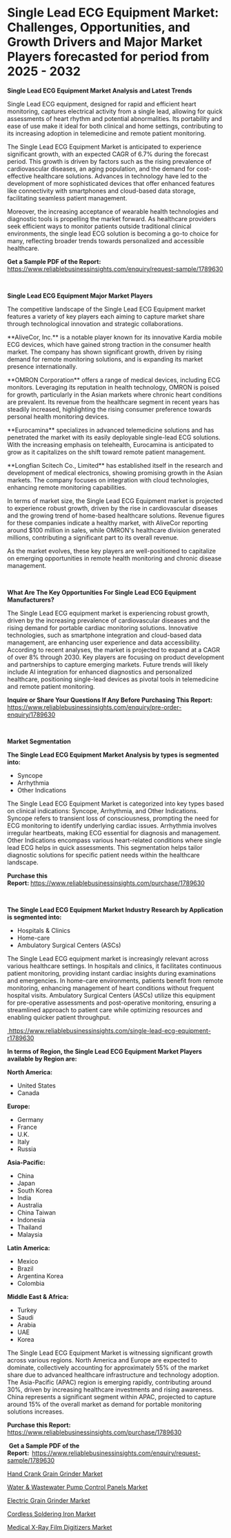 <p><h1>Single Lead ECG Equipment Market: Challenges, Opportunities, and Growth Drivers and Major Market Players forecasted for period from 2025 - 2032</h1></p><p><strong>Single Lead ECG Equipment Market Analysis and Latest Trends</strong></p>
<p><p>Single Lead ECG equipment, designed for rapid and efficient heart monitoring, captures electrical activity from a single lead, allowing for quick assessments of heart rhythm and potential abnormalities. Its portability and ease of use make it ideal for both clinical and home settings, contributing to its increasing adoption in telemedicine and remote patient monitoring.</p><p>The Single Lead ECG Equipment Market is anticipated to experience significant growth, with an expected CAGR of 6.7% during the forecast period. This growth is driven by factors such as the rising prevalence of cardiovascular diseases, an aging population, and the demand for cost-effective healthcare solutions. Advances in technology have led to the development of more sophisticated devices that offer enhanced features like connectivity with smartphones and cloud-based data storage, facilitating seamless patient management.</p><p>Moreover, the increasing acceptance of wearable health technologies and diagnostic tools is propelling the market forward. As healthcare providers seek efficient ways to monitor patients outside traditional clinical environments, the single lead ECG solution is becoming a go-to choice for many, reflecting broader trends towards personalized and accessible healthcare.</p></p>
<p><strong>Get a Sample PDF of the Report:&nbsp;</strong> <a href="https://www.reliablebusinessinsights.com/enquiry/request-sample/1789630?utm_campaign=1873&utm_medium=2&utm_source=Github&utm_content=ia&utm_term=25032025&utm_id=single-lead-ecg-equipment">https://www.reliablebusinessinsights.com/enquiry/request-sample/1789630</a></p>
<p>&nbsp;</p>
<p><strong>Single Lead ECG Equipment Major Market Players</strong></p>
<p><p>The competitive landscape of the Single Lead ECG Equipment market features a variety of key players each aiming to capture market share through technological innovation and strategic collaborations. </p><p>**AliveCor, Inc.** is a notable player known for its innovative Kardia mobile ECG devices, which have gained strong traction in the consumer health market. The company has shown significant growth, driven by rising demand for remote monitoring solutions, and is expanding its market presence internationally.</p><p>**OMRON Corporation** offers a range of medical devices, including ECG monitors. Leveraging its reputation in health technology, OMRON is poised for growth, particularly in the Asian markets where chronic heart conditions are prevalent. Its revenue from the healthcare segment in recent years has steadily increased, highlighting the rising consumer preference towards personal health monitoring devices.</p><p>**Eurocamina** specializes in advanced telemedicine solutions and has penetrated the market with its easily deployable single-lead ECG solutions. With the increasing emphasis on telehealth, Eurocamina is anticipated to grow as it capitalizes on the shift toward remote patient management.</p><p>**Longfian Scitech Co., Limited** has established itself in the research and development of medical electronics, showing promising growth in the Asian markets. The company focuses on integration with cloud technologies, enhancing remote monitoring capabilities.</p><p>In terms of market size, the Single Lead ECG Equipment market is projected to experience robust growth, driven by the rise in cardiovascular diseases and the growing trend of home-based healthcare solutions. Revenue figures for these companies indicate a healthy market, with AliveCor reporting around $100 million in sales, while OMRON's healthcare division generated millions, contributing a significant part to its overall revenue.</p><p>As the market evolves, these key players are well-positioned to capitalize on emerging opportunities in remote health monitoring and chronic disease management.</p></p>
<p>&nbsp;</p>
<p><strong>What Are The Key Opportunities For Single Lead ECG Equipment Manufacturers?</strong></p>
<p><p>The Single Lead ECG equipment market is experiencing robust growth, driven by the increasing prevalence of cardiovascular diseases and the rising demand for portable cardiac monitoring solutions. Innovative technologies, such as smartphone integration and cloud-based data management, are enhancing user experience and data accessibility. According to recent analyses, the market is projected to expand at a CAGR of over 8% through 2030. Key players are focusing on product development and partnerships to capture emerging markets. Future trends will likely include AI integration for enhanced diagnostics and personalized healthcare, positioning single-lead devices as pivotal tools in telemedicine and remote patient monitoring.</p></p>
<p><strong>Inquire or Share Your Questions If Any Before Purchasing This Report:</strong> <a href="https://www.reliablebusinessinsights.com/enquiry/pre-order-enquiry/1789630?utm_campaign=1873&utm_medium=2&utm_source=Github&utm_content=ia&utm_term=25032025&utm_id=single-lead-ecg-equipment">https://www.reliablebusinessinsights.com/enquiry/pre-order-enquiry/1789630</a></p>
<p>&nbsp;</p>
<p><strong>Market Segmentation</strong></p>
<p><strong>The Single Lead ECG Equipment Market Analysis by types is segmented into:</strong></p>
<p><ul><li>Syncope</li><li>Arrhythmia</li><li>Other Indications</li></ul></p>
<p><p>The Single Lead ECG Equipment Market is categorized into key types based on clinical indications: Syncope, Arrhythmia, and Other Indications. Syncope refers to transient loss of consciousness, prompting the need for ECG monitoring to identify underlying cardiac issues. Arrhythmia involves irregular heartbeats, making ECG essential for diagnosis and management. Other Indications encompass various heart-related conditions where single lead ECG helps in quick assessments. This segmentation helps tailor diagnostic solutions for specific patient needs within the healthcare landscape.</p></p>
<p><strong>Purchase this Report:&nbsp;</strong><a href="https://www.reliablebusinessinsights.com/purchase/1789630?utm_campaign=1873&utm_medium=2&utm_source=Github&utm_content=ia&utm_term=25032025&utm_id=single-lead-ecg-equipment">https://www.reliablebusinessinsights.com/purchase/1789630</a></p>
<p>&nbsp;</p>
<p><strong>The Single Lead ECG Equipment Market Industry Research by Application is segmented into:</strong></p>
<p><ul><li>Hospitals & Clinics</li><li>Home-care</li><li>Ambulatory Surgical Centers (ASCs)</li></ul></p>
<p><p>The Single Lead ECG equipment market is increasingly relevant across various healthcare settings. In hospitals and clinics, it facilitates continuous patient monitoring, providing instant cardiac insights during examinations and emergencies. In home-care environments, patients benefit from remote monitoring, enhancing management of heart conditions without frequent hospital visits. Ambulatory Surgical Centers (ASCs) utilize this equipment for pre-operative assessments and post-operative monitoring, ensuring a streamlined approach to patient care while optimizing resources and enabling quicker patient throughput.</p></p>
<p><a href="https://www.reliablebusinessinsights.com/single-lead-ecg-equipment-r1789630?utm_campaign=1873&utm_medium=2&utm_source=Github&utm_content=ia&utm_term=25032025&utm_id=single-lead-ecg-equipment">&nbsp;https://www.reliablebusinessinsights.com/single-lead-ecg-equipment-r1789630</a></p>
<p><strong>In terms of Region, the Single Lead ECG Equipment Market Players available by Region are:</strong></p>
<p>
    <p> <strong> North America: </strong>
        <ul>
            <li>United States</li>
            <li>Canada</li>
        </ul>
        </p> 
    <p> <strong> Europe: </strong>
        <ul>
            <li>Germany</li>
            <li>France</li>
            <li>U.K.</li>
            <li>Italy</li>
            <li>Russia</li>
        </ul>
        </p> 
    <p> <strong> Asia-Pacific: </strong>
        <ul>
            <li>China</li>
            <li>Japan</li>
            <li>South Korea</li>
            <li>India</li>
            <li>Australia</li>
            <li>China Taiwan</li>
            <li>Indonesia</li>
            <li>Thailand</li>
            <li>Malaysia</li>
        </ul>
        </p> 
    <p> <strong> Latin America: </strong>
        <ul>
            <li>Mexico</li>
            <li>Brazil</li>
            <li>Argentina Korea</li>
            <li>Colombia</li>
        </ul>
        </p> 
    <p> <strong> Middle East & Africa: </strong>
        <ul>
            <li>Turkey</li>
            <li>Saudi</li>
            <li>Arabia</li>
            <li>UAE</li>
            <li>Korea</li>
        </ul>
    </p>
    </p>
<p><p>The Single Lead ECG Equipment Market is witnessing significant growth across various regions. North America and Europe are expected to dominate, collectively accounting for approximately 55% of the market share due to advanced healthcare infrastructure and technology adoption. The Asia-Pacific (APAC) region is emerging rapidly, contributing around 30%, driven by increasing healthcare investments and rising awareness. China represents a significant segment within APAC, projected to capture around 15% of the overall market as demand for portable monitoring solutions increases.</p></p>
<p><strong>Purchase this Report: </strong><a href="https://www.reliablebusinessinsights.com/purchase/1789630?utm_campaign=1873&utm_medium=2&utm_source=Github&utm_content=ia&utm_term=25032025&utm_id=single-lead-ecg-equipment">https://www.reliablebusinessinsights.com/purchase/1789630</a></p>
<p>&nbsp;<strong>Get a Sample PDF of the Report:&nbsp;&nbsp;</strong><a href="https://www.reliablebusinessinsights.com/enquiry/request-sample/1789630?utm_campaign=1873&utm_medium=2&utm_source=Github&utm_content=ia&utm_term=25032025&utm_id=single-lead-ecg-equipment">https://www.reliablebusinessinsights.com/enquiry/request-sample/1789630</a></p>
<p><strong></strong></p>
<p><p><a href="https://www.linkedin.com/pulse/hand-crank-grain-grinder-market-trends-historical-forecast-growth-dpe9f?utm_campaign=1873&utm_medium=2&utm_source=Github&utm_content=ia&utm_term=25032025&utm_id=single-lead-ecg-equipment">Hand Crank Grain Grinder Market</a></p><p><a href="https://github.com/tauchzuazoli/Market-Research-Report-List-1/blob/main/water-wastewater-pump-control-panels-market.md?utm_campaign=1873&utm_medium=2&utm_source=Github&utm_content=ia&utm_term=25032025&utm_id=single-lead-ecg-equipment">Water & Wastewater Pump Control Panels Market</a></p><p><a href="https://www.linkedin.com/pulse/understanding-global-electric-grain-grinder-marketsgrowth-potential-gihef?utm_campaign=1873&utm_medium=2&utm_source=Github&utm_content=ia&utm_term=25032025&utm_id=single-lead-ecg-equipment">Electric Grain Grinder Market</a></p><p><a href="https://www.linkedin.com/pulse/cordless-soldering-iron-market-analysis-current-trends-industry-pqhnf?utm_campaign=1873&utm_medium=2&utm_source=Github&utm_content=ia&utm_term=25032025&utm_id=single-lead-ecg-equipment">Cordless Soldering Iron Market</a></p><p><a href="https://github.com/abbasgwiltke/Market-Research-Report-List-1/blob/main/medical-x-ray-film-digitizers-market.md?utm_campaign=1873&utm_medium=2&utm_source=Github&utm_content=ia&utm_term=25032025&utm_id=single-lead-ecg-equipment">Medical X-Ray Film Digitizers Market</a></p></p>